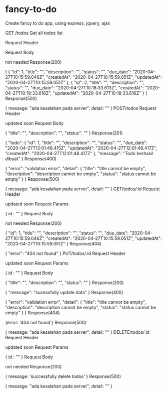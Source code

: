 # fancy-to-do
Create fancy to do app, using express, jquery, ajax

GET /todos
Get all todos list

Request Header

Request Body

not needed
Response(200)

[
    {
        "id": 1,
        "title": "<todo title>",
        "description": "<todo description>",
        "status": "<todo status>",
        "due_date": "2020-04-27T10:15:59.046Z",
        "createdAt": "2020-04-27T10:15:59.051Z",
        "updatedAt": "2020-04-27T10:15:59.051Z"
    },
    {
        "id": 2,
        "title": "<todo title>",
        "description": "<todo description>",
        "status": "<todo status>",
        "due_date": "2020-04-27T10:18:33.613Z",
        "createdAt": "2020-04-27T10:18:33.616Z",
        "updatedAt": "2020-04-27T10:18:33.616Z"
    }
]
Response(500)

{
  message: "ada kesalahan pada server", 
  detail: "<todo err>"
}
POST/todos
Request Header

updated soon
Request Body

{
  "title": "<todo title>",
  "description": "<todo description>",
  "status": "<todo status>"
}
Response(201)

{
    "todo": {
        "id": 1,
        "title": "<todo title>",
        "description": "<todo description>",
        "status": "<todo status>",
        "due_date": "2020-04-27T12:01:48.415Z",
        "updatedAt": "2020-04-27T12:01:48.417Z",
        "createdAt": "2020-04-27T12:01:48.417Z"
    },
    "message": "Todo berhasil dibuat"
}
Response(400)

{
    "error": "validation error",
    "detail": {
        "title": "title cannot be empty",
        "description": "description cannot be empty",
        "status": "status cannot be empty"
    }
}
Response(500)

{
  message: "ada kesalahan pada server", 
  detail: "<todo err>"
}
GET/todos/:id
Request Header

updated soon
Request Params

{ id : "<todo id>" }
Request Body

not needed
Response(200)

{
    "id": 1,
    "title": "<todo title>",
    "description": "<todo description>",
    "status": "<todo status>",
    "due_date": "2020-04-27T10:15:59.046Z",
    "createdAt": "2020-04-27T10:15:59.051Z",
    "updatedAt": "2020-04-27T10:15:59.051Z"
}
Response(404)

{
    "error": "404 not found"
}
PUT/todos/:id
Request Header

updated soon
Request Params

{ id : "<todo id>" }
Request Body

{
  "title": "<todo title>",
  "description": "<todo description>",
  "status": "<todo status>"
}
Response(200)

{
    "message": "sucessfully update data"
}
Response(400)

{
    "error": "validation error",
    "detail": {
        "title": "title cannot be empty",
        "description": "description cannot be empty",
        "status": "status cannot be empty"
    }
}
Response(404)

{error: '404 not found'}
Response(500)

{
  message: "ada kesalahan pada server", 
  detail: "<todo err>"
}
DELETE/todos/:id
Request Header

updated soon
Request Params

{ id : "<todo id>" }
Request Body

not needed
Response(200)

{
  message: 'successfully delete todos'
}
Response(500)

{
  message: "ada kesalahan pada server", 
  detail: "<todo err>"
}